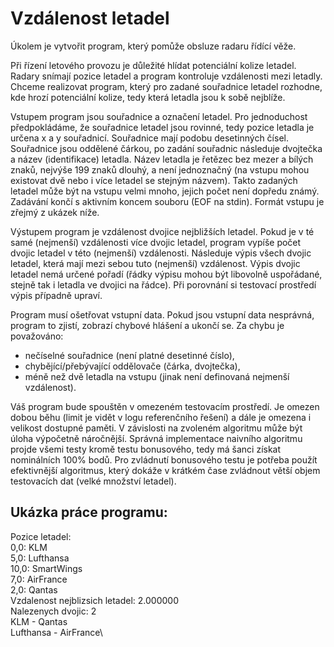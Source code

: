 # Vzdálenost letadel

Úkolem je vytvořit program, který pomůže obsluze radaru řídící věže.

Při řízení letového provozu je důležité hlídat potenciální kolize letadel. Radary snímají pozice letadel a program kontroluje vzdálenosti mezi letadly. Chceme realizovat program, který pro zadané souřadnice letadel rozhodne, kde hrozí potenciální kolize, tedy která letadla jsou k sobě nejblíže.

Vstupem program jsou souřadnice a označení letadel. Pro jednoduchost předpokládáme, že souřadnice letadel jsou rovinné, tedy pozice letadla je určena x a y souřadnicí. Souřadnice mají podobu desetinných čísel. Souřadnice jsou oddělené čárkou, po zadání souřadnic následuje dvojtečka a název (identifikace) letadla. Název letadla je řetězec bez mezer a bílých znaků, nejvýše 199 znaků dlouhý, a není jednoznačný (na vstupu mohou existovat dvě nebo i více letadel se stejným názvem). Takto zadaných letadel může být na vstupu velmi mnoho, jejich počet není dopředu známý. Zadávání končí s aktivním koncem souboru (EOF na stdin). Formát vstupu je zřejmý z ukázek níže.

Výstupem program je vzdálenost dvojice nejbližších letadel. Pokud je v té samé (nejmenší) vzdálenosti více dvojic letadel, program vypíše počet dvojic letadel v této (nejmenší) vzdálenosti. Následuje výpis všech dvojic letadel, která mají mezi sebou tuto (nejmenší) vzdálenost. Výpis dvojic letadel nemá určené pořadí (řádky výpisu mohou být libovolně uspořádané, stejně tak i letadla ve dvojici na řádce). Při porovnání si testovací prostředí výpis případně upraví.

Program musí ošetřovat vstupní data. Pokud jsou vstupní data nesprávná, program to zjistí, zobrazí chybové hlášení a ukončí se. Za chybu je považováno:

 - nečíselné souřadnice (není platné desetinné číslo),
 - chybějící/přebývající oddělovače (čárka, dvojtečka),
 - méně než dvě letadla na vstupu (jinak není definovaná nejmenší vzdálenost).

Váš program bude spouštěn v omezeném testovacím prostředí. Je omezen dobou běhu (limit je vidět v logu referenčního řešení) a dále je omezena i velikost dostupné paměti. V závislosti na zvoleném algoritmu může být úloha výpočetně náročnější. Správná implementace naivního algoritmu projde všemi testy kromě testu bonusového, tedy má šanci získat nominálních 100% bodů. Pro zvládnutí bonusového testu je potřeba použít efektivnější algoritmus, který dokáže v krátkém čase zvládnout větší objem testovacích dat (velké množství letadel).

## Ukázka práce programu:
Pozice letadel:\
0,0: KLM\
5,0: Lufthansa\
10,0: SmartWings\
7,0: AirFrance\
2,0: Qantas\
Vzdalenost nejblizsich letadel: 2.000000\
Nalezenych dvojic: 2\
KLM - Qantas\
Lufthansa - AirFrance\
